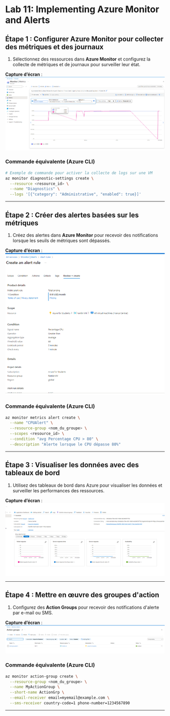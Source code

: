 
# Lab 11: Implementing Azure Monitor and Alerts

## Étape 1 : Configurer Azure Monitor pour collecter des métriques et des journaux

1. Sélectionnez des ressources dans **Azure Monitor** et configurez la collecte de métriques et de journaux pour surveiller leur état.

**Capture d’écran** : ![1.png](1.png)

### Commande équivalente (Azure CLI)
```bash
# Exemple de commande pour activer la collecte de logs sur une VM
az monitor diagnostic-settings create \
  --resource <resource_id> \
  --name "Diagnostics" \
  --logs '[{"category": "Administrative", "enabled": true}]'
```

---

## Étape 2 : Créer des alertes basées sur les métriques

1. Créez des alertes dans **Azure Monitor** pour recevoir des notifications lorsque les seuils de métriques sont dépassés.

**Capture d’écran** : ![2.png](2.png)

### Commande équivalente (Azure CLI)
```bash
az monitor metrics alert create \
  --name "CPUAlert" \
  --resource-group <nom_du_groupe> \
  --scopes <resource_id> \
  --condition "avg Percentage CPU > 80" \
  --description "Alerte lorsque le CPU dépasse 80%"
```

---

## Étape 3 : Visualiser les données avec des tableaux de bord

1. Utilisez des tableaux de bord dans Azure pour visualiser les données et surveiller les performances des ressources.

**Capture d’écran** : ![3.png](3.png)

---

## Étape 4 : Mettre en œuvre des groupes d'action

1. Configurez des **Action Groups** pour recevoir des notifications d'alerte par e-mail ou SMS.

**Capture d’écran** : ![4.png](4.png)

### Commande équivalente (Azure CLI)
```bash
az monitor action-group create \
  --resource-group <nom_du_groupe> \
  --name MyActionGroup \
  --short-name ActionGrp \
  --email-receiver email=myemail@example.com \
  --sms-receiver country-code=1 phone-number=1234567890
```

---
